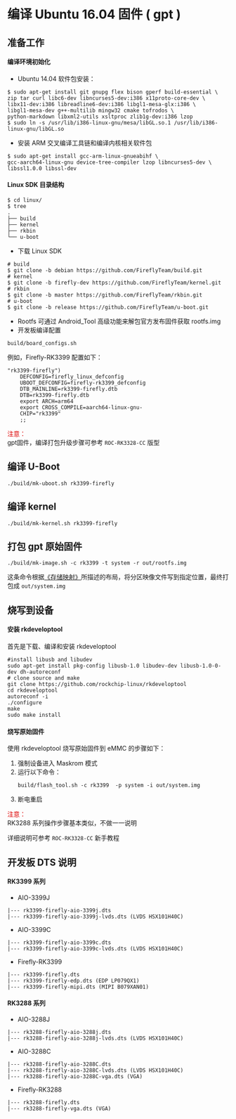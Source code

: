 # 编译 Ubuntu 16.04 固件 ( gpt )
## 准备工作

#### 编译环境初始化
* Ubuntu 14.04 软件包安装：
```
$ sudo apt-get install git gnupg flex bison gperf build-essential \
zip tar curl libc6-dev libncurses5-dev:i386 x11proto-core-dev \
libx11-dev:i386 libreadline6-dev:i386 libgl1-mesa-glx:i386 \
libgl1-mesa-dev g++-multilib mingw32 cmake tofrodos \
python-markdown libxml2-utils xsltproc zlib1g-dev:i386 lzop
$ sudo ln -s /usr/lib/i386-linux-gnu/mesa/libGL.so.1 /usr/lib/i386-linux-gnu/libGL.so
```
* 安装 ARM 交叉编译工具链和编译内核相关软件包
```
$ sudo apt-get install gcc-arm-linux-gnueabihf \
gcc-aarch64-linux-gnu device-tree-compiler lzop libncurses5-dev \
libssl1.0.0 libssl-dev
```

#### Linux SDK 目录结构

   ```
$ cd linux/
$ tree
.
├── build
├── kernel
├── rkbin
└── u-boot
```
*  下载 Linux SDK
```
# build
$ git clone -b debian https://github.com/FireflyTeam/build.git
# kernel
$ git clone -b firefly-dev https://github.com/FireflyTeam/kernel.git
# rkbin
$ git clone -b master https://github.com/FireflyTeam/rkbin.git
# u-boot
$ git clone -b release https://github.com/FireflyTeam/u-boot.git
```
* Rootfs 可通过 Android_Tool 高级功能来解包官方发布固件获取 rootfs.img
* 开发板编译配置
```
build/board_configs.sh
```
例如，Firefly-RK3399 配置如下：
```
"rk3399-firefly")
	DEFCONFIG=firefly_linux_defconfig
	UBOOT_DEFCONFIG=firefly-rk3399_defconfig
	DTB_MAINLINE=rk3399-firefly.dtb
	DTB=rk3399-firefly.dtb
	export ARCH=arm64
	export CROSS_COMPILE=aarch64-linux-gnu-
	CHIP="rk3399"
	;;
```
<font color="#dd0000">注意：</font><br /> 
gpt固件，编译打包升级步骤可参考 `ROC-RK3328-CC` 版型

## 编译 U-Boot
```
./build/mk-uboot.sh rk3399-firefly
```

## 编译 kernel
```
./build/mk-kernel.sh rk3399-firefly
```

## 打包 gpt 原始固件
```
./build/mk-image.sh -c rk3399 -t system -r out/rootfs.img
```
这条命令根据[《存储映射》]所描述的布局，将分区映像文件写到指定位置，最终打包成 `out/system.img`

## 烧写到设备
#### 安装 rkdeveloptool
首先是下载、编译和安装 rkdeveloptool
```
#install libusb and libudev
sudo apt-get install pkg-config libusb-1.0 libudev-dev libusb-1.0-0-dev dh-autoreconf
# clone source and make
git clone https://github.com/rockchip-linux/rkdeveloptool
cd rkdeveloptool
autoreconf -i
./configure
make
sudo make install
```
#### 烧写原始固件
使用 rkdeveloptool 烧写原始固件到 eMMC 的步骤如下：
1. 强制设备进入 Maskrom 模式
2. 运行以下命令：
	```
    build/flash_tool.sh -c rk3399  -p system -i out/system.img
    ```
3. 断电重启


<font color="#dd0000">注意：</font><br /> 
RK3288 系列操作步骤基本类似，不做一一说明

详细说明可参考 `ROC-RK3328-CC` 新手教程

## 开发板 DTS 说明
#### RK3399 系列
* AIO-3399J
```
|--- rk3399-firefly-aio-3399j.dts
|--- rk3399-firefly-aio-3399j-lvds.dts (LVDS HSX101H40C)
```
* AIO-3399C
```
|--- rk3399-firefly-aio-3399c.dts
|--- rk3399-firefly-aio-3399c-lvds.dts (LVDS HSX101H40C)
```
* Firefly-RK3399
```
|--- rk3399-firefly.dts
|--- rk3399-firefly-edp.dts (EDP LP079QX1)
|--- rk3399-firefly-mipi.dts (MIPI B079XAN01)
```
#### RK3288 系列
* AIO-3288J
```
|--- rk3288-firefly-aio-3288j.dts
|--- rk3288-firefly-aio-3288j-lvds.dts (LVDS HSX101H40C)
```
* AIO-3288C
```
|--- rk3288-firefly-aio-3288C.dts
|--- rk3288-firefly-aio-3288C-lvds.dts (LVDS HSX101H40C)
|--- rk3288-firefly-aio-3288C-vga.dts (VGA)
```
* Firefly-RK3288
```
|--- rk3288-firefly.dts
|--- rk3288-firefly-vga.dts (VGA)
```

[《存储映射》]: http://opensource.rock-chips.com/wiki_Partitions#Default_storage_map
